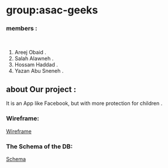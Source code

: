 # group:asac-geeks


### members  :
​
1. Areej Obaid .
​
2. Salah Alawneh .
​
3. Hossam Haddad .
​
4. Yazan Abu Sneneh .

## about Our project  : 
It is an App like Facebook, but with more protection for children .

### Wireframe:
[Wireframe](https://github.com/Ctrl-Alt-Defeat/Emergency/blob/main/wireframe%20with%20links.png)


### The Schema of the DB:
[Schema](https://github.com/Ctrl-Alt-Defeat/Emergency/blob/main/Emergency%20(1).pdf)

